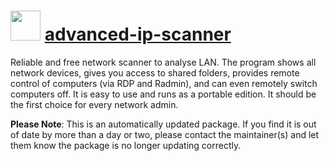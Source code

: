 # <img src="https://rawcdn.githack.com/virtualex-itv/chocolatey-packages/36dfaa8b843b06118a2215136305f67cb826f48f/icons/advanced-ip-scanner.png" width="48" height="48"/> [advanced-ip-scanner](https://community.chocolatey.org/packages/advanced-ip-scanner)

Reliable and free network scanner to analyse LAN. The program shows all network devices, gives you access to shared folders, provides remote control of computers (via RDP and Radmin), and can even remotely switch computers off. It is easy to use and runs as a portable edition. It should be the first choice for every network admin.

**Please Note**: This is an automatically updated package. If you find it is
out of date by more than a day or two, please contact the maintainer(s) and
let them know the package is no longer updating correctly.
